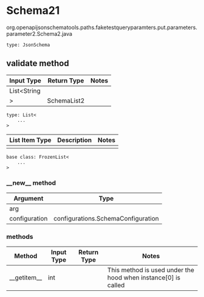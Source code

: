 # Schema21
org.openapijsonschematools.paths.faketestqueryparamters.put.parameters.parameter2.Schema2.java
```
type: JsonSchema
```

## validate method
| Input Type | Return Type | Notes |
| ---------- | ----------- | ----- |
| List<String
> | SchemaList2 | |

```
type: List<
    ...
>
```
List Item Type | Description | Notes
-------------------- | ------------- | -------------
 |  |

```
base class: FrozenList<
    ...
>
```
### &lowbar;&lowbar;new&lowbar;&lowbar; method
Argument | Type
-------- | ------
arg      | 
configuration | configurations.SchemaConfiguration

### methods
Method | Input Type | Return Type | Notes
------ | ---------- | ----------- | ------
&lowbar;&lowbar;getitem&lowbar;&lowbar; | int |  | This method is used under the hood when instance[0] is called
